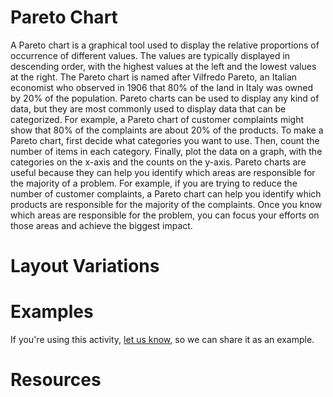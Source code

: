 

# Pareto Chart
A Pareto chart is a graphical tool used to display the relative proportions of occurrence of different values. The values are typically displayed in descending order, with the highest values at the left and the lowest values at the right. The Pareto chart is named after Vilfredo Pareto, an Italian economist who observed in 1906 that 80% of the land in Italy was owned by 20% of the population. Pareto charts can be used to display any kind of data, but they are most commonly used to display data that can be categorized. For example, a Pareto chart of customer complaints might show that 80% of the complaints are about 20% of the products. To make a Pareto chart, first decide what categories you want to use. Then, count the number of items in each category. Finally, plot the data on a graph, with the categories on the x-axis and the counts on the y-axis. Pareto charts are useful because they can help you identify which areas are responsible for the majority of a problem. For example, if you are trying to reduce the number of customer complaints, a Pareto chart can help you identify which products are responsible for the majority of the complaints. Once you know which areas are responsible for the problem, you can focus your efforts on those areas and achieve the biggest impact.

# Layout Variations

# Examples
If you're using this activity, [let us know](https://github.com/Standards-and-Practices/structured-rapid-development/issues/new?assignees=&labels=documentation&template=example-submission.md&title=Example+of+%5Byour+pattern+here%5D), so we can share it as an example.
# Resources